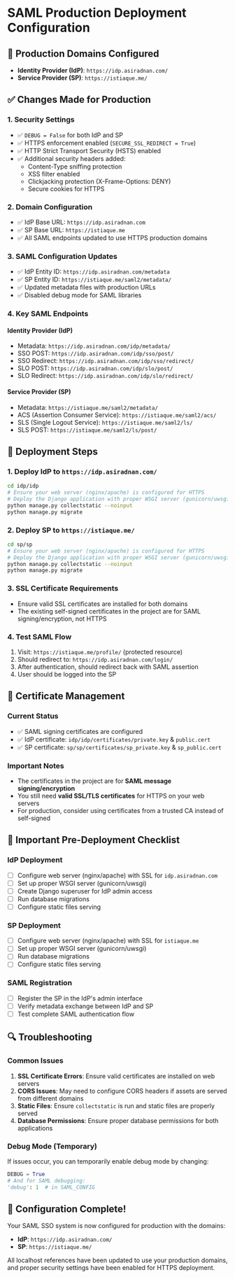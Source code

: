 # SAML Production Deployment Configuration

## 🎯 Production Domains Configured

- **Identity Provider (IdP)**: `https://idp.asiradnan.com/`
- **Service Provider (SP)**: `https://istiaque.me/`

## ✅ Changes Made for Production

### 1. Security Settings

- ✅ `DEBUG = False` for both IdP and SP
- ✅ HTTPS enforcement enabled (`SECURE_SSL_REDIRECT = True`)
- ✅ HTTP Strict Transport Security (HSTS) enabled
- ✅ Additional security headers added:
  - Content-Type sniffing protection
  - XSS filter enabled
  - Clickjacking protection (X-Frame-Options: DENY)
  - Secure cookies for HTTPS

### 2. Domain Configuration

- ✅ IdP Base URL: `https://idp.asiradnan.com`
- ✅ SP Base URL: `https://istiaque.me`
- ✅ All SAML endpoints updated to use HTTPS production domains

### 3. SAML Configuration Updates

- ✅ IdP Entity ID: `https://idp.asiradnan.com/metadata`
- ✅ SP Entity ID: `https://istiaque.me/saml2/metadata/`
- ✅ Updated metadata files with production URLs
- ✅ Disabled debug mode for SAML libraries

### 4. Key SAML Endpoints

#### Identity Provider (IdP)

- Metadata: `https://idp.asiradnan.com/idp/metadata/`
- SSO POST: `https://idp.asiradnan.com/idp/sso/post/`
- SSO Redirect: `https://idp.asiradnan.com/idp/sso/redirect/`
- SLO POST: `https://idp.asiradnan.com/idp/slo/post/`
- SLO Redirect: `https://idp.asiradnan.com/idp/slo/redirect/`

#### Service Provider (SP)

- Metadata: `https://istiaque.me/saml2/metadata/`
- ACS (Assertion Consumer Service): `https://istiaque.me/saml2/acs/`
- SLS (Single Logout Service): `https://istiaque.me/saml2/ls/`
- SLS POST: `https://istiaque.me/saml2/ls/post/`

## 🔧 Deployment Steps

### 1. Deploy IdP to `https://idp.asiradnan.com/`

```bash
cd idp/idp
# Ensure your web server (nginx/apache) is configured for HTTPS
# Deploy the Django application with proper WSGI server (gunicorn/uwsgi)
python manage.py collectstatic --noinput
python manage.py migrate
```

### 2. Deploy SP to `https://istiaque.me/`

```bash
cd sp/sp
# Ensure your web server (nginx/apache) is configured for HTTPS
# Deploy the Django application with proper WSGI server (gunicorn/uwsgi)
python manage.py collectstatic --noinput
python manage.py migrate
```

### 3. SSL Certificate Requirements

- Ensure valid SSL certificates are installed for both domains
- The existing self-signed certificates in the project are for SAML signing/encryption, not HTTPS

### 4. Test SAML Flow

1. Visit: `https://istiaque.me/profile/` (protected resource)
2. Should redirect to: `https://idp.asiradnan.com/login/`
3. After authentication, should redirect back with SAML assertion
4. User should be logged into the SP

## 🔐 Certificate Management

### Current Status

- ✅ SAML signing certificates are configured
- ✅ IdP certificate: `idp/idp/certificates/private.key` & `public.cert`
- ✅ SP certificate: `sp/sp/certificates/sp_private.key` & `sp_public.cert`

### Important Notes

- The certificates in the project are for **SAML message signing/encryption**
- You still need **valid SSL/TLS certificates** for HTTPS on your web servers
- For production, consider using certificates from a trusted CA instead of self-signed

## 🚨 Important Pre-Deployment Checklist

### IdP Deployment

- [ ] Configure web server (nginx/apache) with SSL for `idp.asiradnan.com`
- [ ] Set up proper WSGI server (gunicorn/uwsgi)
- [ ] Create Django superuser for IdP admin access
- [ ] Run database migrations
- [ ] Configure static files serving

### SP Deployment

- [ ] Configure web server (nginx/apache) with SSL for `istiaque.me`
- [ ] Set up proper WSGI server (gunicorn/uwsgi)
- [ ] Run database migrations
- [ ] Configure static files serving

### SAML Registration

- [ ] Register the SP in the IdP's admin interface
- [ ] Verify metadata exchange between IdP and SP
- [ ] Test complete SAML authentication flow

## 🔍 Troubleshooting

### Common Issues

1. **SSL Certificate Errors**: Ensure valid certificates are installed on web servers
2. **CORS Issues**: May need to configure CORS headers if assets are served from different domains
3. **Static Files**: Ensure `collectstatic` is run and static files are properly served
4. **Database Permissions**: Ensure proper database permissions for both applications

### Debug Mode (Temporary)

If issues occur, you can temporarily enable debug mode by changing:

```python
DEBUG = True
# And for SAML debugging:
'debug': 1  # in SAML_CONFIG
```

## 🎉 Configuration Complete!

Your SAML SSO system is now configured for production with the domains:

- **IdP**: `https://idp.asiradnan.com/`
- **SP**: `https://istiaque.me/`

All localhost references have been updated to use your production domains, and proper security settings have been enabled for HTTPS deployment.
